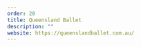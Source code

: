 ```yaml
---
order: 20
title: Queensland Ballet
description: ""
website: https://queenslandballet.com.au/
---
```

